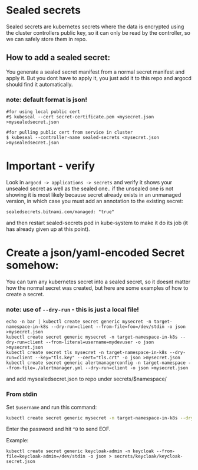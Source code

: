 # Sealed secrets
Sealed secrets are kubernetes secrets where the data is encrypted using the cluster controllers public key, so it can only be read by the controller, so we can safely store them in repo.

## How to add a sealed secret:
You generate a sealed secret manifest from a normal secret manifest and apply it. But you dont have to apply it, you just add it to this repo and argocd should find it automatically.
### note: default format is json!
```
#for using local public cert
#$ kubeseal --cert secret-certificate.pem <mysecret.json >mysealedsecret.json

#for pulling public cert from service in cluster
$ kubeseal --controller-name sealed-secrets <mysecret.json >mysealedsecret.json
```

# Important - verify
Look in `argocd -> applications -> secrets`
and verify it shows your unsealed secret as well as the sealed one.. if the unsealed one is not showing it is most likely because secret already exists in an unmanaged version, in which case you must add an annotation to the existing secret: 

```
sealedsecrets.bitnami.com/managed: "true"
```

and then restart sealed-secrets pod in kube-system to make it do its job (it has already given up at this point).


# Create a json/yaml-encoded Secret somehow:
You can turn any kubernetes secret into a sealed secret, so it doesnt matter how the normal secret was created, but here are some examples of how to create a secret.
### note: use of `--dry-run` - this is just a local file!
```
echo -n bar | kubectl create secret generic mysecret -n target-namespace-in-k8s --dry-run=client --from-file=foo=/dev/stdin -o json >mysecret.json
kubectl create secret generic mysecret -n target-namespace-in-k8s --dry-run=client --from-literal=username=mydevuser -o json >mysecret.json
kubectl create secret tls mysecret -n target-namespace-in-k8s --dry-run=client --key="tls.key" --cert="tls.crt" -o json >mysecret.json
kubectl create secret generic alertmanagerconfig -n target-namespace --from-file=./alertmanager.yml --dry-run=client -o json >mysecret.json
```
and add mysealedsecret.json to repo under secrets/$namespace/

### From stdin

Set `$username` and run this command:

```sh
kubectl create secret generic mysecret -n target-namespace-in-k8s --dry-run=client --from-file="${username}"=/dev/stdin -o json > mysecret.json
```

Enter the password and hit `^D` to send EOF.

Example:

~~~
kubectl create secret generic keycloak-admin -n keycloak --from-file=keycloak-admin=/dev/stdin -o json > secrets/keycloak/keycloak-secret.json
~~~
